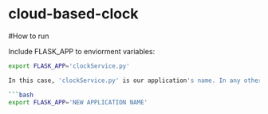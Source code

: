 # cloud-based-clock

#How to run

Include FLASK_APP to enviorment variables:

```bash
export FLASK_APP='clockService.py'

In this case, 'clockService.py' is our application's name. In any other case, were the application's name changes, include FLASK_APP to enviorment variables with new name:

```bash
export FLASK_APP='NEW APPLICATION NAME'
